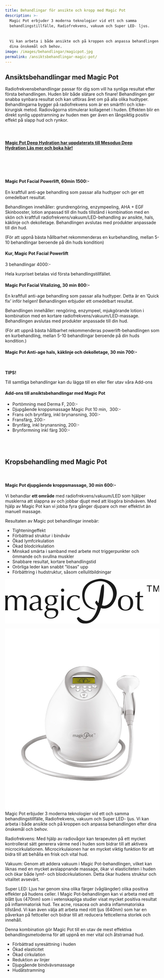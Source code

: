 ```yaml
---
title: Behandlingar för ansikte och kropp med Magic Pot
description: >-
  Magic Pot erbjuder 3 moderna teknologier vid ett och samma
  behandlingstillfälle, Radiofrekvens, vakuum och Super LED- ljus.


  Vi kan arbeta i både ansikte och på kroppen och anpassa behandlingen efter
  dina önskemål och behov.
image: /images/behandlingar/magicpot.jpg
permalink: /ansiktsbehandlingar-magic-pot/
---
```


## Ansiktsbehandlingar med Magic Pot

Radiofrekvensbehandlingar passar för dig som vill ha synliga resultat efter första behandlingen. Huden blir b&aring;de slätare och finare\! Behandlingen ger snabba synbara resultat och kan utföras &aring;ret om p&aring; alla olika hudtyper. Behandlingarna bygger p&aring; radiofrekvens som är en smärtfri och icke-kirurgisk metod. Radiov&aring;gorna stimulerar kollagenet i huden. Effekten blir en direkt synlig uppstramning av huden men ger även en l&aring;ngsiktig positiv effekt p&aring; slapp hud och rynkor.

#### &nbsp;

#### [Magic Pot Deep Hydration har uppdaterats till&nbsp;**Mesoduo Deep Hydration**&nbsp;Läs mer och boka här\!](/behandlingar/mesoduo/)

#### &nbsp;

#### &nbsp;

#### Magic Pot Facial Powerlift, 60min 1500:-

En kraftfull anti-age behandling som passar alla hudtyper och ger ett omedelbart resultat.&nbsp;

Behandlingen inneh&aring;ller: grundrengöring, enzympeeling, AHA + EGF Skinbooster, lotion anpassad till din huds tillst&aring;nd i kombination med en skön och kraftfull radiofrekvens/vakuum/LED-behandling av ansikte, hals, käklinje och dekolletage. Behandlingen avslutas med produkter anpassade till din hud.

(För att uppn&aring; bästa h&aring;llbarhet rekommenderas en kurbehandling, mellan 5-10 behandlingar beroende p&aring; din huds kondition)

#### Kur, Magic Pot Facial Powerlift

3 behandlingar 4000:-

Hela kurpriset betalas vid första behandlingstillfället.

#### Magic Pot Facial Vitalizing, 30 min 800:-

En kraftfull anti-age behandling som passar alla hudtyper. Detta är en ’Quick fix’ inför helgen\! Behandlingen erbjuder ett omedelbart resultat.

Behandlingen inneh&aring;ller: rengöring, enzympeel, mjukgörande lotion i kombination med en kortare radiofrekvens/vakuum/LED-massage. Behandlingen avslutas med produkter anpassade till din hud.

(För att uppn&aring; bästa h&aring;llbarhet rekommenderas powerlift-behandlingen som en kurbehandling, mellan 5-10 behandlingar beroende p&aring; din huds kondition.)

#### Magic Pot Anti-age hals, käklinje och dekolletage, 30 min 700:-

&nbsp;

**TIPS\!**

Till samtliga behandlingar kan du lägga till en eller fler utav v&aring;ra Add-ons

#### Add-ons till ansiktsbehandlingar med Magic Pot&nbsp;

* Portömning med Derma F, 200:-
* Djupg&aring;ende kroppsmassage Magic Pot 10 min,&nbsp; 300:-
* Frans och brynfärg, inkl brynansning, 300:-
* Fransfärg, 200:-
* Brynfärg, inkl brynansning, 200:-
* Brynformning inkl färg 300:-

## &nbsp;

## Kropsbehandling med Magic Pot

&nbsp;

#### **Magic Pot djupg&aring;ende kroppsmassage, 30 min 600:-**

Vi behandlar **ett omr&aring;de** med radiofrekvens/vakuum/LED som hjälper musklerna att slappna av och jobbar djupt med att lösgöra bindväven. Med hjälp av Magic Pot kan vi jobba fyra g&aring;nger djupare och mer effektivt än manuell massage.

Resultaten av Magic pot behandlingar innebär:

* Tighteningeffekt
* Förbättrad struktur i bindväv
* Ökad lymfcirkulation
* Ökad blodcirkulation
* Minskad smärta i samband med arbete mot triggerpunkter och ömmande och svullna muskler
* Snabbare resultat, kortare behandlingstid
* Orörliga leder kan snabbt ”lösas” upp
* Förbättring i hudstruktur, s&aring;som cellulitbildningar

![16A67B44-1972-4BA5-BF31-1327F80827DC](/images/arkivbilder/16a67b44-1972-4ba5-bf31-1327f80827dc.png?w=300)

![6AD3F1F2-8EDE-4649-B20B-CD235D480554](/images/arkivbilder/6ad3f1f2-8ede-4649-b20b-cd235d480554.jpeg?w=510) Magic Pot erbjuder 3 moderna teknologier vid ett och samma behandlingstillfälle, Radiofrekvens, vakuum och Super LED- ljus. Vi kan arbeta i b&aring;de ansikte och p&aring; kroppen och anpassa behandlingen efter dina önskem&aring;l och behov.

Radiofrekvens: Med hjälp av radiov&aring;gor kan terapeuten p&aring; ett mycket kontrollerat sätt generera värme ned i huden som bidrar till att aktivera microcirkulationen. Microcirkulaionen har en mycket viktig funktion för att bidra till att beh&aring;lla en frisk och vital hud.

Vakuum: Genom att addera vakuum i Magic Pot-behandlingen, vilket kan liknas med en mycket avslappnande massage, ökar vi elasticiteten i huden och ökar b&aring;de lymf- och blodcirkulationen. Detta ökar hudens struktur och vitalitet avsevärt.

Super LED: Ljus har genom sina olika färger (v&aring;glängder) olika positiva effekter p&aring; hudens celler. I Magic Pot-behandlingen kan vi arbeta med ett bl&aring;tt ljus (470nm) som i vetenskapliga studier visat mycket positiva resultat p&aring; inflammatorisk hud. Tex acne, rosacea och andra inflammatoriska tillst&aring;nd. Vi kan även välja att arbeta med rött ljus (640nm) som har en p&aring;verkan p&aring; fettceller och bidrar till att reducera fettcellerna storlek och inneh&aring;ll.

Denna kombination gör Magic Pot till en utav de mest effektiva behandlingsmetoderna för att uppn&aring; en mer vital och &aring;tstramad hud.

* Förbättrad syresättning i huden
* Ökad elasticitet
* Ökad cirkulation
* Reduktion av linjer
* Djupg&aring;ende bindvävsmassage
* Hud&aring;tstramning